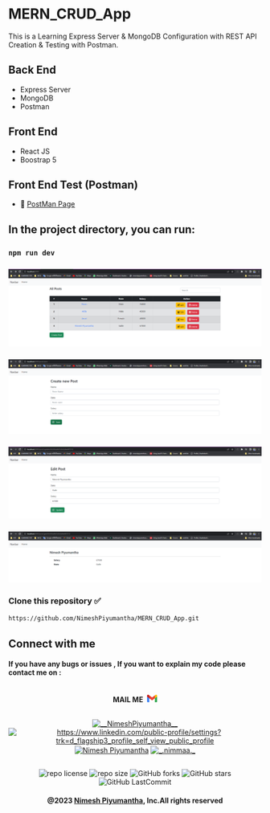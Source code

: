 # MERN_CRUD_App

This is a Learning Express Server & MongoDB Configuration with REST API Creation & Testing with Postman.

## Back End
* Express Server
* MongoDB
* Postman

## Front End
* React JS
* Boostrap 5

## Front End Test (Postman)
* 🔗 <a href="https://documenter.getpostman.com/view/21678240/2s8ZDX3Mvr" target="_blank">PostMan Page</a>

## In the project directory, you can run:
### `npm run dev`

###  
![alt text](https://github.com/NimeshPiyumantha/MERN_CRUD_App/blob/master/images/Screenshot%20(281).png)

###  
![alt text](https://github.com/NimeshPiyumantha/MERN_CRUD_App/blob/master/images/Screenshot%20(282).png)

###  
![alt text](https://github.com/NimeshPiyumantha/MERN_CRUD_App/blob/master/images/Screenshot%20(283).png)

###  
![alt text](https://github.com/NimeshPiyumantha/MERN_CRUD_App/blob/master/images/Screenshot%20(284).png)

###  
### Clone this repository ✅
```md
https://github.com/NimeshPiyumantha/MERN_CRUD_App.git
```
##  Connect with me
#### If you have any bugs or issues , If you want to explain my code please contact me on :
<div align="center">
 <br><b>MAIL ME</b>&nbsp;
  <a href="mailto:nimeshpiyumantha11@gmail.com">
      <img width="20px" src="https://github.com/NimeshPiyumantha/red-alpha/blob/main/gmail.svg" />
  </a></p>

 </div>


##
<p align="center">
<a href="https://twitter.com/NPiyumantha60"><img align="center" src="https://raw.githubusercontent.com/rahuldkjain/github-profile-readme-generator/master/src/images/icons/Social/twitter.svg" alt="__NimeshPiyumantha__" height="30" width="40" /></a>
<a href="https://www.linkedin.com/in/nimesh-piyumantha-33736a222" target="blank"><img align="center" src="https://raw.githubusercontent.com/rahuldkjain/github-profile-readme-generator/master/src/images/icons/Social/linked-in-alt.svg" alt="https://www.linkedin.com/public-profile/settings?trk=d_flagship3_profile_self_view_public_profile" height="30" width="40" /></a>
<a href="https://www.facebook.com/profile.php?id=100025931563090" target="blank"><img align="center" src="https://raw.githubusercontent.com/rahuldkjain/github-profile-readme-generator/master/src/images/icons/Social/facebook.svg" alt="Nimesh Piyumantha" height="30" width="40" /></a>
<a href="https://www.instagram.com/_.nimmaa._/" target="blank"><img align="center" src="https://raw.githubusercontent.com/rahuldkjain/github-profile-readme-generator/master/src/images/icons/Social/instagram.svg" alt="_.nimmaa._" height="30" width="40" /></a>
</p>

##
<div align="center">

![repo license](https://img.shields.io/github/license/NimeshPiyumantha/MERN_CRUD_App?&labelColor=black&color=3867d6&style=for-the-badge)
![repo size](https://img.shields.io/github/repo-size/NimeshPiyumantha/MERN_CRUD_App?label=Repo%20Size&style=for-the-badge&labelColor=black&color=20bf6b)
![GitHub forks](https://img.shields.io/github/forks/NimeshPiyumantha/MERN_CRUD_App?&labelColor=black&color=0fb9b1&style=for-the-badge)
![GitHub stars](https://img.shields.io/github/stars/NimeshPiyumantha/MERN_CRUD_App?&labelColor=black&color=f7b731&style=for-the-badge)
![GitHub LastCommit](https://img.shields.io/github/last-commit/NimeshPiyumantha/MERN_CRUD_App?logo=github&labelColor=black&color=d1d8e0&style=for-the-badge)
</div>

<div align="center">

#### @2023 [Nimesh Piyumantha](https://github.com/NimeshPiyumantha/), Inc.All rights reserved
</div>
